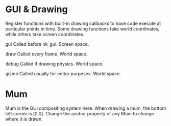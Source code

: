 # GUI & Drawing

Register functions with built-in drawing callbacks to have code execute at particular points in time. Some drawing functions take world coordinates, while others take screen coordinates.

gui
Called before nk_gui. Screen space.

draw
Called every frame. World space.

debug
Called if drawing physics. World space.

gizmo
Called usually for editor purposes. World space.

# Mum

Mum is the GUI compositing system here. When drawing a mum, the bottom left corner is [0,0]. Change the anchor property of any Mum to change where it is drawn.